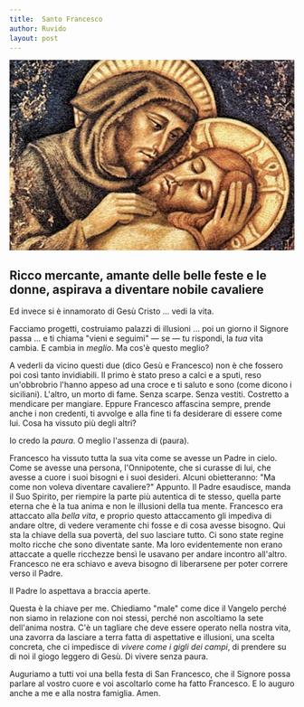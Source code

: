 ```yaml
---
title:  Santo Francesco
author: Ruvido
layout: post
---
```


![](/img/posts/santofrancesco.jpg)

## Ricco mercante, amante delle belle feste e le donne, aspirava a diventare nobile cavaliere

Ed invece si è innamorato di Gesù Cristo ... vedi la vita. 

Facciamo progetti, costruiamo palazzi di illusioni ... poi un giorno il Signore passa ... e ti chiama "vieni e seguimi" &mdash; se &mdash; tu rispondi, la *tua* vita cambia. E cambia in *meglio*. Ma cos'è questo meglio?

A vederli da vicino questi due (dico Gesù e Francesco) non è che fossero poi così tanto invidiabili. Il primo è stato preso a calci e a sputi, reso un'obbrobrio l'hanno appeso ad una croce e ti saluto e sono (come dicono i siciliani). L'altro, un morto di fame. Senza scarpe. Senza vestiti. Costretto a mendicare per mangiare. Eppure Francesco affascina sempre, prende anche i non credenti,  ti avvolge e  alla fine ti fa desiderare di essere come lui. Cosa ha vissuto più degli altri?

Io credo la *paura*. O meglio l'assenza di (paura). 

Francesco ha vissuto tutta la sua vita come se avesse un Padre in cielo. Come se avesse una persona, l'Onnipotente, che si curasse di lui, che avesse a cuore i suoi bisogni e i suoi desideri. Alcuni obietteranno: "Ma come non voleva diventare cavaliere?" Appunto. Il Padre esaudisce, manda il Suo Spirito, per riempire la parte più autentica di te stesso, quella parte eterna che è la tua anima e non le illusioni della tua mente. Francesco era attaccato alla *bella vita*, e proprio questo attaccamento gli impediva di andare oltre, di vedere veramente chi fosse e di cosa avesse bisogno. Qui sta la chiave della sua povertà, del suo lasciare tutto. Ci sono state regine molto ricche che sono diventate sante. Ma loro evidentemente non erano attaccate a quelle ricchezze bensì le usavano per andare incontro all'altro. Francesco ne era schiavo e aveva bisogno di liberarsene per poter correre verso il Padre. 

Il Padre lo aspettava a braccia aperte.

Questa è la chiave per me. Chiediamo "male" come dice il Vangelo perché non siamo in relazione con noi stessi, perché non ascoltiamo la sete dell'anima nostra. C'è un tagliare che deve essere operato nella nostra vita, una zavorra da lasciare a terra fatta di aspettative e illusioni, una scelta concreta, che ci impedisce di *vivere come i gigli dei campi*, di prendere su di noi il giogo leggero di Gesù. Di vivere senza paura. 

Auguriamo a tutti voi una bella festa di San Francesco, che il Signore possa parlare al vostro cuore e voi ascoltarlo come ha fatto Francesco. E lo auguro anche a me e alla nostra famiglia. Amen.  
